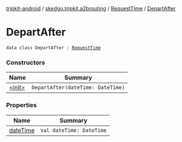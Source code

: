 [tripkit-android](../../../index.md) / [skedgo.tripkit.a2brouting](../../index.md) / [RequestTime](../index.md) / [DepartAfter](./index.md)

# DepartAfter

`data class DepartAfter : `[`RequestTime`](../index.md)

### Constructors

| Name | Summary |
|---|---|
| [&lt;init&gt;](-init-.md) | `DepartAfter(dateTime: DateTime)` |

### Properties

| Name | Summary |
|---|---|
| [dateTime](date-time.md) | `val dateTime: DateTime` |
